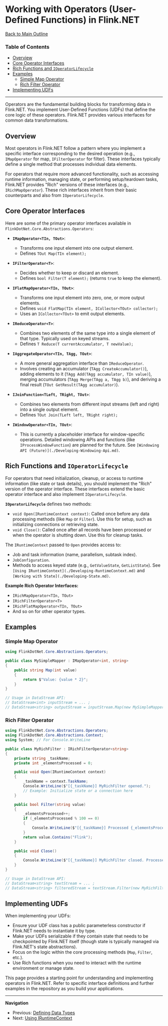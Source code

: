 # Working with Operators (User-Defined Functions) in Flink.NET

[Back to Main Outline](./Wiki-Structure-Outline.md)

### Table of Contents
- [Overview](#overview)
- [Core Operator Interfaces](#core-operator-interfaces)
- [Rich Functions and `IOperatorLifecycle`](#rich-functions-and-ioperatorlifecycle)
- [Examples](#examples)
  - [Simple Map Operator](#simple-map-operator)
  - [Rich Filter Operator](#rich-filter-operator)
- [Implementing UDFs](#implementing-udfs)

---

Operators are the fundamental building blocks for transforming data in Flink.NET. You implement User-Defined Functions (UDFs) that define the core logic of these operators. Flink.NET provides various interfaces for common data transformations.

## Overview

Most operators in Flink.NET follow a pattern where you implement a specific interface corresponding to the desired operation (e.g., `IMapOperator` for map, `IFilterOperator` for filter). These interfaces typically define a single method that processes individual data elements.

For operators that require more advanced functionality, such as accessing runtime information, managing state, or performing setup/teardown tasks, Flink.NET provides "Rich" versions of these interfaces (e.g., `IRichMapOperator`). These rich interfaces inherit from their basic counterparts and also from `IOperatorLifecycle`.

## Core Operator Interfaces

Here are some of the primary operator interfaces available in `FlinkDotNet.Core.Abstractions.Operators`:

*   **`IMapOperator<TIn, TOut>`**:
    *   Transforms one input element into one output element.
    *   Defines `TOut Map(TIn element);`

*   **`IFilterOperator<T>`**:
    *   Decides whether to keep or discard an element.
    *   Defines `bool Filter(T element);` (returns `true` to keep the element).

*   **`IFlatMapOperator<TIn, TOut>`**:
    *   Transforms one input element into zero, one, or more output elements.
    *   Defines `void FlatMap(TIn element, ICollector<TOut> collector);`
    *   Uses an `ICollector<TOut>` to emit output elements.

*   **`IReduceOperator<T>`**:
    *   Combines two elements of the same type into a single element of that type. Typically used on keyed streams.
    *   Defines `T Reduce(T currentAccumulator, T newValue);`

*   **`IAggregateOperator<TIn, TAgg, TOut>`**:
    *   A more general aggregation interface than `IReduceOperator`.
    *   Involves creating an accumulator (`TAgg CreateAccumulator()`), adding elements to it (`TAgg Add(TAgg accumulator, TIn value)`), merging accumulators (`TAgg Merge(TAgg a, TAgg b)`), and deriving a final result (`TOut GetResult(TAgg accumulator)`).

*   **`IJoinFunction<TLeft, TRight, TOut>`**:
    *   Combines two elements from different input streams (left and right) into a single output element.
    *   Defines `TOut Join(TLeft left, TRight right);`

*   **`IWindowOperator<TIn, TOut>`**:
    *   This is currently a placeholder interface for window-specific operations. Detailed windowing APIs and functions (like `IProcessWindowFunction`) are planned for the future. See `[Windowing API (Future)](./Developing-Windowing-Api.md)`.

## Rich Functions and `IOperatorLifecycle`

For operators that need initialization, cleanup, or access to runtime information (like state or task details), you should implement the "Rich" version of the operator interface. These interfaces extend the basic operator interface and also implement `IOperatorLifecycle`.

**`IOperatorLifecycle`** defines two methods:

*   `void Open(IRuntimeContext context)`: Called once before any data processing methods (like `Map` or `Filter`). Use this for setup, such as initializing connections or retrieving state.
*   `void Close()`: Called once after all records have been processed or when the operator is shutting down. Use this for cleanup tasks.

The `IRuntimeContext` passed to `Open` provides access to:
*   Job and task information (name, parallelism, subtask index).
*   `JobConfiguration`.
*   Methods to access keyed state (e.g., `GetValueState`, `GetListState`). See `[Using IRuntimeContext](./Developing-RuntimeContext.md)` and `[Working with State](./Developing-State.md)`.

**Example Rich Operator Interfaces:**
*   `IRichMapOperator<TIn, TOut>`
*   `IRichFilterOperator<T>`
*   `IRichFlatMapOperator<TIn, TOut>`
*   And so on for other operator types.

## Examples

### Simple Map Operator

```csharp
using FlinkDotNet.Core.Abstractions.Operators;

public class MySimpleMapper : IMapOperator<int, string>
{
    public string Map(int value)
    {
        return $"Value: {value * 2}";
    }
}

// Usage in DataStream API:
// DataStream<int> inputStream = ... ;
// DataStream<string> outputStream = inputStream.Map(new MySimpleMapper(), "my-mapper");
```

### Rich Filter Operator

```csharp
using FlinkDotNet.Core.Abstractions.Operators;
using FlinkDotNet.Core.Abstractions.Context;
using System; // For Console.WriteLine

public class MyRichFilter : IRichFilterOperator<string>
{
    private string _taskName;
    private int _elementsProcessed = 0;

    public void Open(IRuntimeContext context)
    {
        _taskName = context.TaskName;
        Console.WriteLine($"[{_taskName}] MyRichFilter opened.");
        // Example: Initialize state or a connection here
    }

    public bool Filter(string value)
    {
        _elementsProcessed++;
        if (_elementsProcessed % 100 == 0)
        {
            Console.WriteLine($"[{_taskName}] Processed {_elementsProcessed} elements.");
        }
        return value.Contains("Flink");
    }

    public void Close()
    {
        Console.WriteLine($"[{_taskName}] MyRichFilter closed. Processed a total of {_elementsProcessed} elements.");
    }
}

// Usage in DataStream API:
// DataStream<string> textStream = ... ;
// DataStream<string> filteredStream = textStream.Filter(new MyRichFilter(), "my-rich-filter");
```

## Implementing UDFs

When implementing your UDFs:
*   Ensure your UDF class has a public parameterless constructor if Flink.NET needs to instantiate it by type.
*   Make your UDFs serializable if they contain state that needs to be checkpointed by Flink.NET itself (though state is typically managed via Flink.NET's state abstractions).
*   Focus on the logic within the core processing methods (`Map`, `Filter`, etc.).
*   Use Rich functions when you need to interact with the runtime environment or manage state.

This page provides a starting point for understanding and implementing operators in Flink.NET. Refer to specific interface definitions and further examples in the repository as you build your applications.

---
**Navigation**
*   Previous: [Defining Data Types](./Developing-Data-Types.md)
*   Next: [Using IRuntimeContext](./Developing-RuntimeContext.md)
